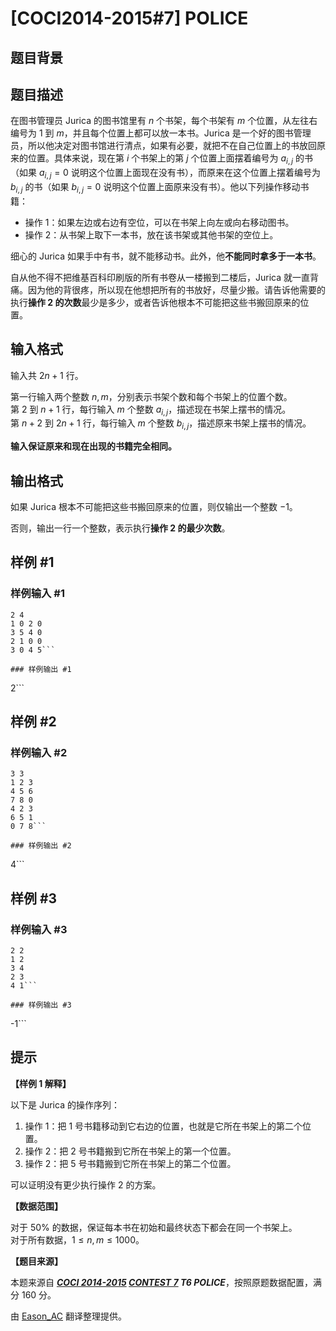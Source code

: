 # [COCI2014-2015#7] POLICE

## 题目背景



## 题目描述

在图书管理员 Jurica 的图书馆里有 $n$ 个书架，每个书架有 $m$ 个位置，从左往右编号为 $1$ 到 $m$，并且每个位置上都可以放一本书。Jurica 是一个好的图书管理员，所以他决定对图书馆进行清点，如果有必要，就把不在自己位置上的书放回原来的位置。具体来说，现在第 $i$ 个书架上的第 $j$ 个位置上面摆着编号为 $a_{i,j}$ 的书（如果 $a_{i,j}=0$ 说明这个位置上面现在没有书），而原来在这个位置上摆着编号为 $b_{i,j}$ 的书（如果 $b_{i,j}=0$ 说明这个位置上面原来没有书）。他以下列操作移动书籍：

- 操作 $1$：如果左边或右边有空位，可以在书架上向左或向右移动图书。
- 操作 $2$：从书架上取下一本书，放在该书架或其他书架的空位上。

细心的 Jurica 如果手中有书，就不能移动书。此外，他**不能同时拿多于一本书**。

自从他不得不把维基百科印刷版的所有书卷从一楼搬到二楼后，Jurica 就一直背痛。因为他的背很疼，所以现在他想把所有的书放好，尽量少搬。请告诉他需要的执行**操作 $2$ 的次数**最少是多少，或者告诉他根本不可能把这些书搬回原来的位置。

## 输入格式

输入共 $2n+1$ 行。

第一行输入两个整数 $n,m$，分别表示书架个数和每个书架上的位置个数。  
第 $2$ 到 $n+1$ 行，每行输入 $m$ 个整数 $a_{i,j}$，描述现在书架上摆书的情况。  
第 $n+2$ 到 $2n+1$ 行，每行输入 $m$ 个整数 $b_{i,j}$，描述原来书架上摆书的情况。

**输入保证原来和现在出现的书籍完全相同。**

## 输出格式

如果 Jurica 根本不可能把这些书搬回原来的位置，则仅输出一个整数 $-1$。

否则，输出一行一个整数，表示执行**操作 $2$ 的最少次数**。

## 样例 #1

### 样例输入 #1
```
2 4
1 0 2 0
3 5 4 0
2 1 0 0
3 0 4 5```

### 样例输出 #1

```
2```

## 样例 #2

### 样例输入 #2
```
3 3
1 2 3
4 5 6
7 8 0
4 2 3
6 5 1
0 7 8```

### 样例输出 #2

```
4```

## 样例 #3

### 样例输入 #3
```
2 2
1 2
3 4
2 3
4 1```

### 样例输出 #3

```
-1```

## 提示

**【样例 1 解释】**

以下是 Jurica 的操作序列：

1. 操作 $1$：把 $1$ 号书籍移动到它右边的位置，也就是它所在书架上的第二个位置。
2. 操作 $2$：把 $2$ 号书籍搬到它所在书架上的第一个位置。
3. 操作 $2$：把 $5$ 号书籍搬到它所在书架上的第二个位置。

可以证明没有更少执行操作 $2$ 的方案。

**【数据范围】**

对于 $50\%$ 的数据，保证每本书在初始和最终状态下都会在同一个书架上。  
对于所有数据，$1\leqslant n,m\leqslant 1000$。

**【题目来源】**

本题来源自 **_[COCI 2014-2015](https://hsin.hr/coci/archive/2014_2015/) [CONTEST 7](https://hsin.hr/coci/archive/2014_2015/contest7_tasks.pdf) T6 POLICE_**，按照原题数据配置，满分 $160$ 分。

由 [Eason_AC](https://www.luogu.com.cn/user/112917) 翻译整理提供。
